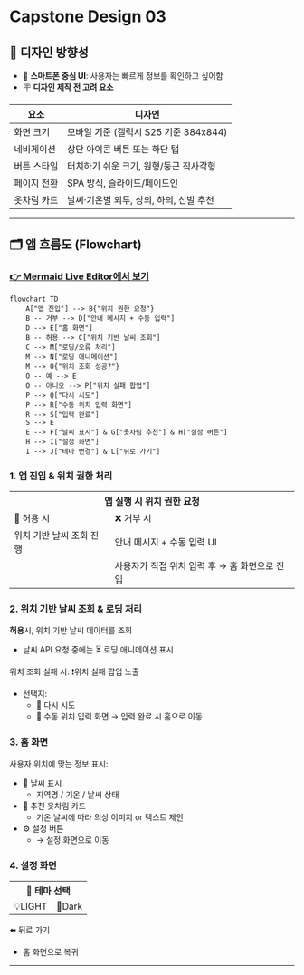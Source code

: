 # Capstone Design 03

## 🎨 디자인 방향성

- 📱 **스마트폰 중심 UI**: 사용자는 빠르게 정보를 확인하고 싶어함
- 🪧 **디자인 제작 전 고려 요소**

| 요소 | 디자인 |
|---|---|
| 화면 크기 | 모바일 기준 (갤럭시 S25 기준 384x844) |
| 네비게이션 | 상단 아이콘 버튼 또는 하단 탭 |
| 버튼 스타일 | 터치하기 쉬운 크기, 원형/둥근 직사각형 |
| 페이지 전환 | SPA 방식, 슬라이드/페이드인 |
| 옷차림 카드 | 날씨·기온별 외투, 상의, 하의, 신발 추천 |

---

## 🗂️ 앱 흐름도 (Flowchart)
### [👉 Mermaid Live Editor에서 보기](https://www.mermaidchart.com/app/projects/aa93f360-7b5e-45d0-af7f-864e0c160773/diagrams/5c838077-041d-47ab-8e6e-f328b3e7c4ca/version/v0.1/edit)

```mermaid
flowchart TD
    A["앱 진입"] --> B{"위치 권한 요청"}
    B -- 거부 --> D["안내 메시지 + 수동 입력"]
    D --> E["홈 화면"]
    B -- 허용 --> C["위치 기반 날씨 조회"]
    C --> M["로딩/오류 처리"]
    M --> N["로딩 애니메이션"]
    M --> O{"위치 조회 성공?"}
    O -- 예 --> E
    O -- 아니오 --> P["위치 실패 팝업"]
    P --> Q["다시 시도"]
    P --> R["수동 위치 입력 화면"]
    R --> S["입력 완료"]
    S --> E
    E --> F["날씨 표시"] & G["옷차림 추천"] & H["설정 버튼"]
    H --> I["설정 화면"]
    I --> J["테마 변경"] & L["뒤로 가기"]
```

### 1. 앱 진입 & 위치 권한 처리
<table>
  <tr> <th colspan="2">앱 실행 시 <b>위치 권한 요청</b></th>                   </tr>
  <tr> <td>📍 허용 시</td>                <td>❌ 거부 시</td>                </tr>
  <tr> <td>위치 기반 날씨 조회 진행</td>   <td>안내 메시지 + 수동 입력 UI</td> </tr>
  <tr> <td>    </td>                      <td>사용자가 직접 위치 입력 후 → 홈 화면으로 진입</td> </tr>
</table>

### 2. 위치 기반 날씨 조회 & 로딩 처리
**허용**시, 위치 기반 날씨 데이터를 조회
- 날씨 API 요청 중에는 ⏳ 로딩 애니메이션 표시

위치 조회 실패 시: ❗위치 실패 팝업 노출
- 선택지:
  + 🔁 다시 시도
  + 📝 수동 위치 입력 화면 → 입력 완료 시 홈으로 이동

### 3. 홈 화면
사용자 위치에 맞는 정보 표시:
- 🧭 날씨 표시
  + 지역명 / 기온 / 날씨 상태
- 👕 추천 옷차림 카드
  + 기온·날씨에 따라 의상 이미지 or 텍스트 제안
- ⚙️ 설정 버튼
  + → 설정 화면으로 이동

### 4. 설정 화면
<table>
    <tr> <th colspan="2">🌙 테마 선택</th> </tr>    
    <tr> <td>💡LIGHT</td> <td>🌙Dark</td> </tr>
</table>

⬅️ 뒤로 가기
  - 홈 화면으로 복귀

---
